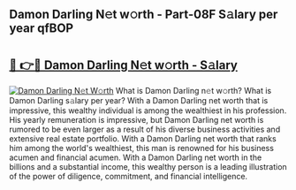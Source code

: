 ## Damon Darling N𝚎t w𝚘rth - Part-08F S𝚊lary per year qfBOP

# <h2><a href="http://gc3nw1.nevu.top/?p=Damon+Darling">🔗 👉🔴 Damon Darling N𝚎t w𝚘rth - S𝚊lary</a></h2>

[![Damon Darling N𝚎t W𝚘rth](https://i.imgur.com/Oavwk0R.jpeg)](http://gc3nw1.nevu.top/?p=Damon+Darling)
What is Damon Darling n𝚎t w𝚘rth? What is Damon Darling s𝚊lary per year?
With a Damon Darling net worth that is impressive, this wealthy individual is among the wealthiest in his profession. His yearly remuneration is impressive, but Damon Darling net worth is rumored to be even larger as a result of his diverse business activities and extensive real estate portfolio. With a Damon Darling net worth that ranks him among the world's wealthiest, this man is renowned for his business acumen and financial acumen. With a Damon Darling net worth in the billions and a substantial income, this wealthy person is a leading illustration of the power of diligence, commitment, and financial intelligence.
